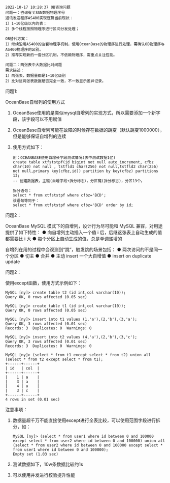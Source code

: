 ```
2022-10-17 10:28:37 OB咨询问题
问题一：咨询有关SSN数据物理序号
通讯发送程序AS400实现逻辑当前现状：
1）1~10亿级以内的表；
2）多个线程按照物理序进行区间分发处理；

OB替代方案：
1）继续沿用AS400的这套物理序机制，使用OceanBase的物理序进行处理，需确认OB物理序与AS400物理序的区别。
2）推荐实现新的一套分区机制，不依赖物理序，需重点关注性能。

问题二：两张表中大数据比对问题
需求描述：
1）两张表，数据量都是1~10亿级别
2）比对这两张表数据是否完全一致，不一致显示差异记录。
```

问题1:

OceanBase自增列的使用方式

1. OceanBase使用的是类似mysql自增列的实现方式，所以需要添加一个新字段，该字段可以不用赋值

2. OceanBase自增列可能在故障的时候存在数据的跳变（默认跳变1000000），但是能够保证自增列的连续

3. 使用方式如下：

   ```
   附：OCEANBASE使用自增长字段测试情况(表中测试数据1亿)
   create table xtfststpf(id bigint not null auto_increment, cfbz char(10) not null , tstfld1 char(256) not null,tstfld2 char(256) not null,primary key(cfbz,id)) partition by key(cfbz) partitions 13;
   -- 创建数据表，主键(自增字段+拆分标志），分区键(拆分标志)，分区13个。 
   
   拆分语句：
   select * from xtfststpf where cfbz='BCD';
   该语句等同于：
   select * from xtfststpf where cfbz='BCD' order by id;
   ```

问题2：

OceanBase  MySQL 模式下的自增列，设计行为尽可能和 MySQL 兼容，对用途提供了如下特性：
● 向自增列主动插入一个值 i 后，后继这张表上自动生成的值都需要比 i 大
● 每个分区上自动生成的值，总是单调递增的

自增列在用的过程中会观测到“跳”，触发跳的场景包括：
● 两次访问的不是同一个分区
● 切主
● 合并
● 主动 insert 一个大自增值
● insert on duplicate update



问题2：

使用except函数，使用方式示例如下：

```
MySQL [ny]> create table t2 (id int,col varchar(10));
Query OK, 0 rows affected (0.05 sec)

MySQL [ny]> create table t1 (id int,col varchar(10));
Query OK, 0 rows affected (0.05 sec)

MySQL [ny]> insert into t1 values (1,'a'),(2,'b'),(3,'a');
Query OK, 3 rows affected (0.01 sec)
Records: 3  Duplicates: 0  Warnings: 0

MySQL [ny]> insert into t2 values (4,'a'),(2,'b'),(3,'c');
Query OK, 3 rows affected (0.01 sec)
Records: 3  Duplicates: 0  Warnings: 0

MySQL [ny]> (select * from t1 except select * from t2) union all (select * from t2 except select * from t1);
+------+------+
| id   | col  |
+------+------+
|    1 | a    |
|    3 | a    |
|    4 | a    |
|    3 | c    |
+------+------+
4 rows in set (0.01 sec)
```

注意事项：

1. 数据量超千万不能直接使用except进行全表比较，可以使用范围字段进行拆分，如：

   ```
   MySQL [ny]> (select * from user1 where id between 0 and 100000 except select * from user2 where id between 0 and 100000) union all (select * from user2 where id between 0 and 100000 except select * from user1 where id between 0 and 100000);
   Empty set (1.03 sec)
   ```

2. 测试数据如下，10w条数据比较约1s

3. 可以使用并发进行校验提升性能